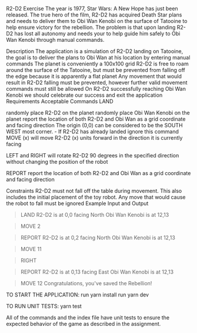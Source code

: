 R2-D2 Exercise
The year is 1977, Star Wars: A New Hope has just been released. The true hero of the film, R2-D2 has acquired Death Star plans and needs to deliver them to Obi Wan Kenobi on the surface of Tatooine to help ensure victory for the rebellion. The problem is that upon landing R2-D2 has lost all autonomy and needs your to help guide him safely to Obi Wan Kenobi through manual commands.

Description
The application is a simulation of R2-D2 landing on Tatooine, the goal is to deliver the plans to Obi Wan at his location by entering manual commands
The planet is conveniently a 100x100 grid
R2-D2 is free to roam around the surface of the Tatooine, but must be prevented from falling off the edge because it is apparently a flat planet
Any movement that would result in R2-D2 falling must be prevented, however further valid movement commands must still be allowed
On R2-D2 successfully reaching Obi Wan Kenobi we should celebrate our success and exit the application
Requirements
Acceptable Commands
LAND

randomly place R2-D2 on the planet
randomly place Obi Wan Kenobi on the planet
report the location of both R2-D2 and Obi Wan as a grid coordinate and facing direction
The origin (0,0) can be considered to be the SOUTH WEST most corner. - If R2-D2 has already landed ignore this command
MOVE (x) will move R2-D2 (x) units forward in the direction it is currently facing

LEFT and RIGHT will rotate R2-D2 90 degrees in the specified direction without changing the position of the robot

REPORT report the location of both R2-D2 and Obi Wan as a grid coordinate and facing direction

Constraints
R2-D2 must not fall off the table during movement. This also includes the initial placement of the toy robot.
Any move that would cause the robot to fall must be ignored
Example Input and Output

> LAND
> R2-D2 is at 0,0 facing North
> Obi Wan Kenobi is at 12,13

> MOVE 2

> REPORT
> R2-D2 is at 0,2 facing North
> Obi Wan Kenobi is at 12,13

> MOVE 11

> RIGHT

> REPORT
> R2-D2 is at 0,13 facing East
> Obi Wan Kenobi is at 12,13

> MOVE 12
> Congratulations, you've saved the Rebellion!

TO START THE APPLICATION:
run yarn install
run yarn dev

TO RUN UNIT TESTS:
yarn test

All of the commands and the index file have unit tests to ensure the expected behavior of the game as described in the assignment.
